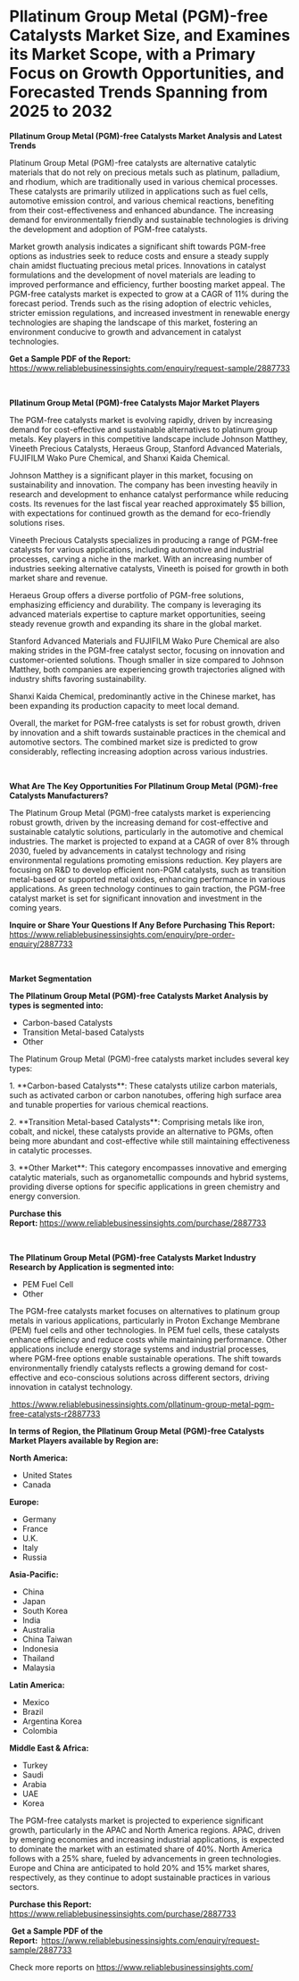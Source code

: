 <p><h1>Pllatinum Group Metal (PGM)-free Catalysts Market Size, and Examines its Market Scope, with a Primary Focus on Growth Opportunities, and Forecasted Trends Spanning from 2025 to 2032</h1></p><p><strong>Pllatinum Group Metal (PGM)-free Catalysts Market Analysis and Latest Trends</strong></p>
<p><p>Platinum Group Metal (PGM)-free catalysts are alternative catalytic materials that do not rely on precious metals such as platinum, palladium, and rhodium, which are traditionally used in various chemical processes. These catalysts are primarily utilized in applications such as fuel cells, automotive emission control, and various chemical reactions, benefiting from their cost-effectiveness and enhanced abundance. The increasing demand for environmentally friendly and sustainable technologies is driving the development and adoption of PGM-free catalysts.</p><p>Market growth analysis indicates a significant shift towards PGM-free options as industries seek to reduce costs and ensure a steady supply chain amidst fluctuating precious metal prices. Innovations in catalyst formulations and the development of novel materials are leading to improved performance and efficiency, further boosting market appeal. The PGM-free catalysts market is expected to grow at a CAGR of 11% during the forecast period. Trends such as the rising adoption of electric vehicles, stricter emission regulations, and increased investment in renewable energy technologies are shaping the landscape of this market, fostering an environment conducive to growth and advancement in catalyst technologies.</p></p>
<p><strong>Get a Sample PDF of the Report:&nbsp;</strong> <a href="https://www.reliablebusinessinsights.com/enquiry/request-sample/2887733?utm_campaign=2278&utm_medium=2&utm_source=Github&utm_content=ia&utm_term=14032025&utm_id=pllatinum-group-metal-pgm-free-catalysts">https://www.reliablebusinessinsights.com/enquiry/request-sample/2887733</a></p>
<p>&nbsp;</p>
<p><strong>Pllatinum Group Metal (PGM)-free Catalysts Major Market Players</strong></p>
<p><p>The PGM-free catalysts market is evolving rapidly, driven by increasing demand for cost-effective and sustainable alternatives to platinum group metals. Key players in this competitive landscape include Johnson Matthey, Vineeth Precious Catalysts, Heraeus Group, Stanford Advanced Materials, FUJIFILM Wako Pure Chemical, and Shanxi Kaida Chemical.</p><p>Johnson Matthey is a significant player in this market, focusing on sustainability and innovation. The company has been investing heavily in research and development to enhance catalyst performance while reducing costs. Its revenues for the last fiscal year reached approximately $5 billion, with expectations for continued growth as the demand for eco-friendly solutions rises.</p><p>Vineeth Precious Catalysts specializes in producing a range of PGM-free catalysts for various applications, including automotive and industrial processes, carving a niche in the market. With an increasing number of industries seeking alternative catalysts, Vineeth is poised for growth in both market share and revenue.</p><p>Heraeus Group offers a diverse portfolio of PGM-free solutions, emphasizing efficiency and durability. The company is leveraging its advanced materials expertise to capture market opportunities, seeing steady revenue growth and expanding its share in the global market.</p><p>Stanford Advanced Materials and FUJIFILM Wako Pure Chemical are also making strides in the PGM-free catalyst sector, focusing on innovation and customer-oriented solutions. Though smaller in size compared to Johnson Matthey, both companies are experiencing growth trajectories aligned with industry shifts favoring sustainability.</p><p>Shanxi Kaida Chemical, predominantly active in the Chinese market, has been expanding its production capacity to meet local demand.</p><p>Overall, the market for PGM-free catalysts is set for robust growth, driven by innovation and a shift towards sustainable practices in the chemical and automotive sectors. The combined market size is predicted to grow considerably, reflecting increasing adoption across various industries.</p></p>
<p>&nbsp;</p>
<p><strong>What Are The Key Opportunities For Pllatinum Group Metal (PGM)-free Catalysts Manufacturers?</strong></p>
<p><p>The Platinum Group Metal (PGM)-free catalysts market is experiencing robust growth, driven by the increasing demand for cost-effective and sustainable catalytic solutions, particularly in the automotive and chemical industries. The market is projected to expand at a CAGR of over 8% through 2030, fueled by advancements in catalyst technology and rising environmental regulations promoting emissions reduction. Key players are focusing on R&D to develop efficient non-PGM catalysts, such as transition metal-based or supported metal oxides, enhancing performance in various applications. As green technology continues to gain traction, the PGM-free catalyst market is set for significant innovation and investment in the coming years.</p></p>
<p><strong>Inquire or Share Your Questions If Any Before Purchasing This Report:</strong> <a href="https://www.reliablebusinessinsights.com/enquiry/pre-order-enquiry/2887733?utm_campaign=2278&utm_medium=2&utm_source=Github&utm_content=ia&utm_term=14032025&utm_id=pllatinum-group-metal-pgm-free-catalysts">https://www.reliablebusinessinsights.com/enquiry/pre-order-enquiry/2887733</a></p>
<p>&nbsp;</p>
<p><strong>Market Segmentation</strong></p>
<p><strong>The Pllatinum Group Metal (PGM)-free Catalysts Market Analysis by types is segmented into:</strong></p>
<p><ul><li>Carbon-based Catalysts</li><li>Transition Metal-based Catalysts</li><li>Other</li></ul></p>
<p><p>The Platinum Group Metal (PGM)-free catalysts market includes several key types: </p><p>1. **Carbon-based Catalysts**: These catalysts utilize carbon materials, such as activated carbon or carbon nanotubes, offering high surface area and tunable properties for various chemical reactions. </p><p>2. **Transition Metal-based Catalysts**: Comprising metals like iron, cobalt, and nickel, these catalysts provide an alternative to PGMs, often being more abundant and cost-effective while still maintaining effectiveness in catalytic processes.</p><p>3. **Other Market**: This category encompasses innovative and emerging catalytic materials, such as organometallic compounds and hybrid systems, providing diverse options for specific applications in green chemistry and energy conversion.</p></p>
<p><strong>Purchase this Report:&nbsp;</strong><a href="https://www.reliablebusinessinsights.com/purchase/2887733?utm_campaign=2278&utm_medium=2&utm_source=Github&utm_content=ia&utm_term=14032025&utm_id=pllatinum-group-metal-pgm-free-catalysts">https://www.reliablebusinessinsights.com/purchase/2887733</a></p>
<p>&nbsp;</p>
<p><strong>The Pllatinum Group Metal (PGM)-free Catalysts Market Industry Research by Application is segmented into:</strong></p>
<p><ul><li>PEM Fuel Cell</li><li>Other</li></ul></p>
<p><p>The PGM-free catalysts market focuses on alternatives to platinum group metals in various applications, particularly in Proton Exchange Membrane (PEM) fuel cells and other technologies. In PEM fuel cells, these catalysts enhance efficiency and reduce costs while maintaining performance. Other applications include energy storage systems and industrial processes, where PGM-free options enable sustainable operations. The shift towards environmentally friendly catalysts reflects a growing demand for cost-effective and eco-conscious solutions across different sectors, driving innovation in catalyst technology.</p></p>
<p><a href="https://www.reliablebusinessinsights.com/pllatinum-group-metal-pgm-free-catalysts-r2887733?utm_campaign=2278&utm_medium=2&utm_source=Github&utm_content=ia&utm_term=14032025&utm_id=pllatinum-group-metal-pgm-free-catalysts">&nbsp;https://www.reliablebusinessinsights.com/pllatinum-group-metal-pgm-free-catalysts-r2887733</a></p>
<p><strong>In terms of Region, the Pllatinum Group Metal (PGM)-free Catalysts Market Players available by Region are:</strong></p>
<p>
    <p> <strong> North America: </strong>
        <ul>
            <li>United States</li>
            <li>Canada</li>
        </ul>
        </p> 
    <p> <strong> Europe: </strong>
        <ul>
            <li>Germany</li>
            <li>France</li>
            <li>U.K.</li>
            <li>Italy</li>
            <li>Russia</li>
        </ul>
        </p> 
    <p> <strong> Asia-Pacific: </strong>
        <ul>
            <li>China</li>
            <li>Japan</li>
            <li>South Korea</li>
            <li>India</li>
            <li>Australia</li>
            <li>China Taiwan</li>
            <li>Indonesia</li>
            <li>Thailand</li>
            <li>Malaysia</li>
        </ul>
        </p> 
    <p> <strong> Latin America: </strong>
        <ul>
            <li>Mexico</li>
            <li>Brazil</li>
            <li>Argentina Korea</li>
            <li>Colombia</li>
        </ul>
        </p> 
    <p> <strong> Middle East & Africa: </strong>
        <ul>
            <li>Turkey</li>
            <li>Saudi</li>
            <li>Arabia</li>
            <li>UAE</li>
            <li>Korea</li>
        </ul>
    </p>
    </p>
<p><p>The PGM-free catalysts market is projected to experience significant growth, particularly in the APAC and North America regions. APAC, driven by emerging economies and increasing industrial applications, is expected to dominate the market with an estimated share of 40%. North America follows with a 25% share, fueled by advancements in green technologies. Europe and China are anticipated to hold 20% and 15% market shares, respectively, as they continue to adopt sustainable practices in various sectors.</p></p>
<p><strong>Purchase this Report: </strong><a href="https://www.reliablebusinessinsights.com/purchase/2887733?utm_campaign=2278&utm_medium=2&utm_source=Github&utm_content=ia&utm_term=14032025&utm_id=pllatinum-group-metal-pgm-free-catalysts">https://www.reliablebusinessinsights.com/purchase/2887733</a></p>
<p>&nbsp;<strong>Get a Sample PDF of the Report:&nbsp;&nbsp;</strong><a href="https://www.reliablebusinessinsights.com/enquiry/request-sample/2887733?utm_campaign=2278&utm_medium=2&utm_source=Github&utm_content=ia&utm_term=14032025&utm_id=pllatinum-group-metal-pgm-free-catalysts">https://www.reliablebusinessinsights.com/enquiry/request-sample/2887733</a></p>
<p><strong></strong></p>
<p>Check more reports on <a href="https://www.reliablebusinessinsights.com/?utm_campaign=2278&utm_medium=2&utm_source=Github&utm_content=ia&utm_term=14032025&utm_id=pllatinum-group-metal-pgm-free-catalysts">https://www.reliablebusinessinsights.com/</a></p>